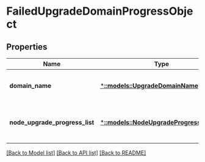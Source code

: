 # FailedUpgradeDomainProgressObject

## Properties
Name | Type | Description | Notes
------------ | ------------- | ------------- | -------------
**domain_name** | [***::models::UpgradeDomainName**](UpgradeDomainName.md) | The name of the upgrade domain | [optional] [default to null]
**node_upgrade_progress_list** | [***::models::NodeUpgradeProgressInfoList**](NodeUpgradeProgressInfoList.md) | List of upgrading nodes and their statuses | [optional] [default to null]

[[Back to Model list]](../README.md#documentation-for-models) [[Back to API list]](../README.md#documentation-for-api-endpoints) [[Back to README]](../README.md)


